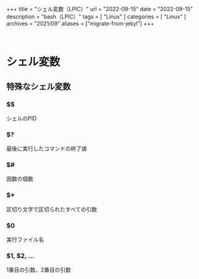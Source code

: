 +++
title = "シェル変数（LPIC）"
url = "2022-09-15"
date = "2022-09-15"
description = "bash（LPIC）"
tags = [
  "Linux"
]
categories = [
  "Linux"
]
archives = "2021/09"
aliases = ["migrate-from-jekyl"]
+++

<br>

# シェル変数


## 特殊なシェル変数

### $$

シェルのPID

### $?

最後に実行したコマンドの終了値

### $#

因数の個数

### $*

区切り文字で区切られたすべての引数

### $0

実行ファイル名

### $1, $2, ...

1番目の引数、2番目の引数


